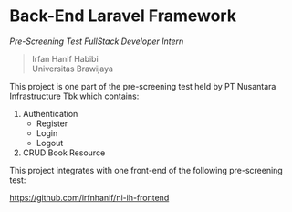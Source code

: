 # Back-End Laravel Framework

*Pre-Screening Test FullStack Developer Intern*

> Irfan Hanif Habibi <br>
> Universitas Brawijaya

This project is one part of the pre-screening test held by PT Nusantara Infrastructure Tbk which contains:
1. Authentication
    * Register
    * Login
    * Logout
2. CRUD Book Resource

This project integrates with one front-end of the following pre-screening test:

https://github.com/irfnhanif/ni-ih-frontend